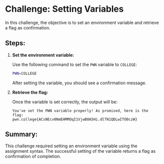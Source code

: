 # Challenge: Setting Variables

In this challenge, the objective is to set an environment variable and retrieve a flag as confirmation.

## Steps:

1. **Set the environment variable:**

    Use the following command to set the `PWN` variable to `COLLEGE`:

    ```bash
    PWN=COLLEGE
    ```

    After setting the variable, you should see a confirmation message.

2. **Retrieve the flag:**

    Once the variable is set correctly, the output will be:

    ```
    You've set the PWN variable properly! As promised, here is the flag:
    pwn.college{ACsNEcv0NmEHMMOqI1VjwB0A5Hi.dlTN1QDLwITO0czW}
    ```

## Summary:

This challenge required setting an environment variable using the assignment syntax. The successful setting of the variable returns a flag as confirmation of completion.
